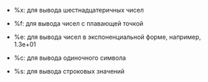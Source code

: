  - %x: для вывода шестнадцатеричных чисел

 - %f: для вывода чисел с плавающей точкой

 - %e: для вывода чисел в экспоненциальной форме, например, 1.3e+01

 - %c: для вывода одиночного символа

 - %s: для вывода строковых значений

